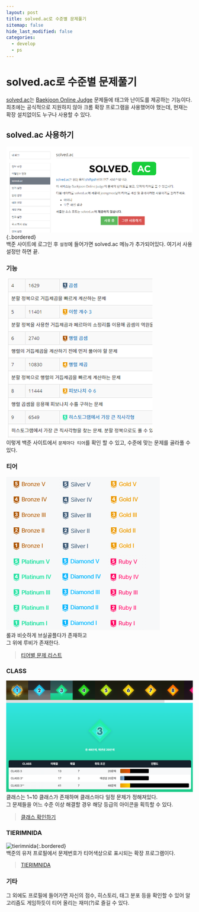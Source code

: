 ```yaml
---
layout: post
title: solved.ac로 수준별 문제풀기
sitemap: false
hide_last_modified: false
categories:
  - develop
  - ps
---
```

# solved.ac로 수준별 문제풀기 
[solved.ac](https://solved.ac/)는 [Baekjoon Online Judge](https://www.acmicpc.net/) 문제들에 태그와 난이도를 제공하는 기능이다.  
최초에는 공식적으로 지원하지 않아 크롬 확장 프로그램을 사용했어야 했는데, 현재는 확장 설치없이도 누구나 사용할 수 있다.

## solved.ac 사용하기
![](/assets/img/blog/develop/ps/solved-ac-1.png){:.bordered}  
백준 사이트에 로그인 후 ```설정```에 들어가면 solved.ac 메뉴가 추가되어있다. 여기서 사용설정만 하면 끝.

### 기능
![](/assets/img/blog/develop/ps/solved-ac-2.png)  
이렇게 백준 사이트에서 ```문제마다 티어```를 확인 할 수 있고, 수준에 맞는 문제를 골라풀 수 있다.

### 티어
![](/assets/img/blog/develop/ps/solved-ac-3.png)  
롤과 비슷하게 브실골플다가 존재하고  
그 위에 루비가 존재한다.  
> [티어별 문제 리스트](https://solved.ac/problems/level)

### CLASS
![](/assets/img/blog/develop/ps/solved-ac-4.png)  
클래스는 1~10 클래스가 존재하며 클래스마다 일정 문제가 정해져있다.  
그 문제들을 어느 수준 이상 해결할 경우 해당 등급의 아이콘을 획득할 수 있다.
> [클래스 확인하기](https://solved.ac/class) 

### TIERIMNIDA
![tierimnida](https://lh3.googleusercontent.com/zpIB6SvvsKmL3aTyuKC-MHlAjvNEncnaH3rba9HVl-3ftArERboNgYqEBaT_vQgenOoHi1zjZfWXgG5LPiAmd3SoRA=w640-h400-e365-rj-sc0x00ffffff){:.bordered}  
백준의 유저 프로필에서 문제번호가 티어색상으로 표시되는 확장 프로그램이다.  
> [TIERIMNIDA](https://chrome.google.com/webstore/detail/tierimnida/mgdddbhbedfjdodjccjefgbdgkglokdg)

### 기타
그 외에도 프로필에 들어가면 자신의 점수, 히스토리, 태그 분포 등을 확인할 수 있어 알고리즘도 게임하듯이 티어 올리는 재미(?)로 즐길 수 있다.